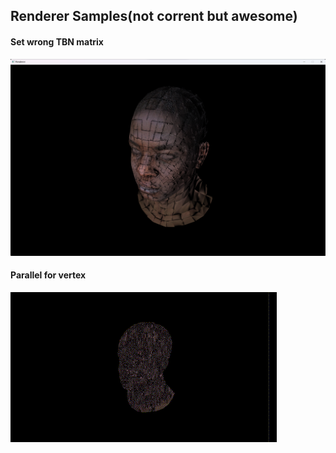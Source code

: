## Renderer Samples(not corrent but awesome)
#### Set wrong TBN matrix
![TBN Texture](./texture.png)  
#### Parallel for vertex
![Parallel for vertex](./parallel_vertex.gif)  